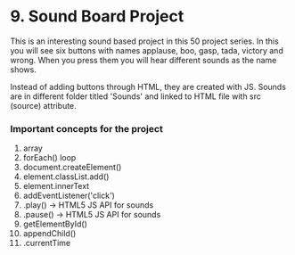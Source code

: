 # 9. Sound Board Project

This is an interesting sound based project in this 50 project series. In this you will see six buttons with names applause, boo, gasp, tada, victory and wrong. When you press them you will hear different sounds as the name shows.

Instead of adding buttons through HTML, they are created with JS. Sounds are in different folder titled 'Sounds' and linked to HTML file with src (source) attribute.

### Important concepts for the project

1. array
2. forEach() loop
3. document.createElement()
4. element.classList.add()
5. element.innerText
6. addEventListener('click')
7. .play() -> HTML5 JS API for sounds
8. .pause() -> HTML5 JS API for sounds
9. getElementById()
10. appendChild()
11. .currentTime
